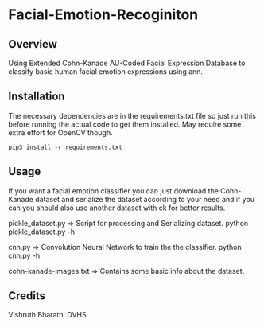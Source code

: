 # Facial-Emotion-Recoginiton

## Overview
Using Extended Cohn-Kanade AU-Coded Facial Expression Database to classify basic human facial emotion expressions using ann.

## Installation

The necessary dependencies are in the requirements.txt file so just run this before running the actual code to get them installed. May require some extra effort for OpenCV though.

``
pip3 install -r requirements.txt
``

## Usage

If you want a facial emotion classifier you can just download the Cohn-Kanade dataset and serialize the dataset according to your need and if you can you should also use another dataset with ck for better results.

pickle_dataset.py => Script for processing and Serializing dataset.
  python pickle_dataset.py -h

cnn.py => Convolution Neural Network to train the the classifier.
  python cnn.py -h

cohn-kanade-images.txt => Contains some basic info about the dataset.

## Credits
Vishruth Bharath, DVHS
